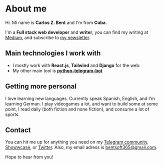 # About me 

Hi. Mi name is **Carlos Z. Bent** and I'm from **Cuba**.

I'm a **Full stack web developer** and **writer**, you can find my writing at [Medium](https://medium.com@carloszbent), and subscribe to [my newsletter](https://www.getrevue.co/profile/carloszbent). 

## Main technologies I work with

* I mostly work with **React.js**, **Tailwind** and **Django** for the web. 
* My other main tool is **[python-telegram-bot](https://github.com/python-telegram-bot)** 

## Getting more personal

I love learning new languages. Currently speak Spanish, English, and I'm learning German.
I play videogames a lot, and want to build some at some point, I read daily (both fiction and none fiction), and consume a lot of sports.

## Contact

You can hit me up for anything you need on my [Telegram community](https://t.me/carloszbent_channel), [Showwcase](https://showwcase.com/carloszbent), or [Twitter](https://twitter.com/CarlosZBent). Also, my email adress is bentsoft365@gmail.com.

Hope to hear from you!
